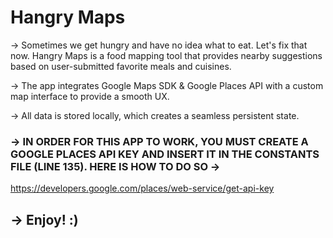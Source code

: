 #  Hangry Maps

-> Sometimes we get hungry and have no idea what to eat. Let's fix that now. Hangry Maps is a food mapping tool that provides nearby suggestions based on user-submitted favorite meals and cuisines.

-> The app integrates Google Maps SDK & Google Places API with a custom map interface to provide a smooth UX.

-> All data is stored locally, which creates a seamless persistent state.

### -> IN ORDER FOR THIS APP TO WORK, YOU MUST CREATE A GOOGLE PLACES API KEY AND INSERT IT IN THE CONSTANTS FILE (LINE 135). HERE IS HOW TO DO SO -> 
https://developers.google.com/places/web-service/get-api-key

## -> Enjoy! :)

